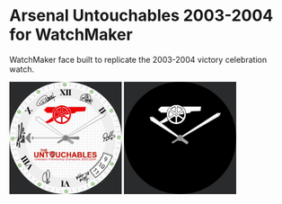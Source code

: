 # Arsenal Untouchables 2003-2004 for WatchMaker
WatchMaker face built to replicate the 2003-2004 victory celebration watch.

<img src="https://raw.githubusercontent.com/soup-bowl/arsenal-untouchables-0304/main/watchface/preview.jpg" alt="" width="200" height="200" /> <img src="https://raw.githubusercontent.com/soup-bowl/arsenal-untouchables-0304/main/watchface/preview_dim.jpg" alt="" width="200" height="200" />

